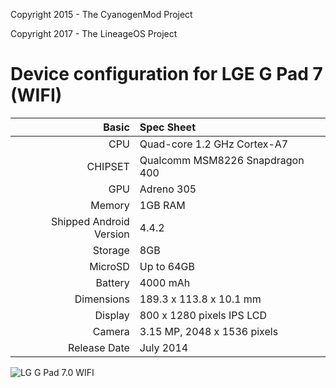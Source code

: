Copyright 2015 - The CyanogenMod Project

Copyright 2017 - The LineageOS Project

Device configuration for LGE G Pad 7 (WIFI)
===========================================

Basic   | Spec Sheet
-------:|:-------------------------
CPU     | Quad-core 1.2 GHz Cortex-A7
CHIPSET | Qualcomm MSM8226 Snapdragon 400
GPU     | Adreno 305
Memory  | 1GB RAM
Shipped Android Version | 4.4.2
Storage | 8GB
MicroSD | Up to 64GB
Battery | 4000 mAh
Dimensions | 189.3 x 113.8 x 10.1 mm
Display | 800 x 1280 pixels IPS LCD
Camera  | 3.15 MP, 2048 x 1536 pixels
Release Date | July 2014


![LG G Pad 7.0 WIFI](http://i.imgur.com/2nJzl1X.jpg "LG G Pad 7.0 WIFI")
